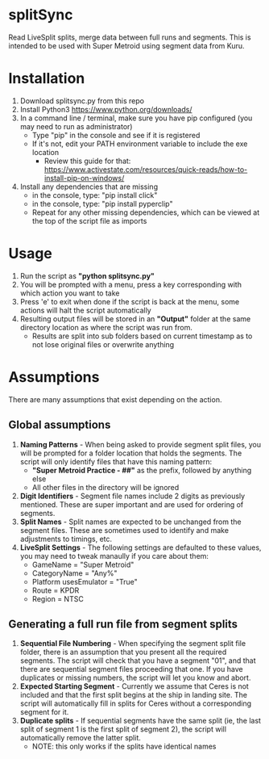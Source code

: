 # splitSync
Read LiveSplit splits, merge data between full runs and segments.  This is intended to be used with Super Metroid using segment data from Kuru.

# Installation
1. Download splitsync.py from this repo
2. Install Python3 https://www.python.org/downloads/
3. In a command line / terminal, make sure you have pip configured (you may need to run as administrator)
    - Type "pip" in the console and see if it is registered
    - If it's not, edit your PATH environment variable to include the exe location
        - Review this guide for that: https://www.activestate.com/resources/quick-reads/how-to-install-pip-on-windows/
4. Install any dependencies that are missing
    - in the console, type: "pip install click"
    - in the console, type: "pip install pyperclip"
    - Repeat for any other missing dependencies, which can be viewed at the top of the script file as imports

# Usage
1. Run the script as **"python splitsync.py"**
2. You will be prompted with a menu, press a key corresponding with which action you want to take
3. Press 'e' to exit when done if the script is back at the menu, some actions will halt the script automatically
4. Resulting output files will be stored in an **"Output"** folder at the same directory location as where the script was run from.
    - Results are split into sub folders based on current timestamp as to not lose original files or overwrite anything

# Assumptions
There are many assumptions that exist depending on the action.

## Global assumptions
1. **Naming Patterns** - When being asked to provide segment split files, you will be prompted for a folder location that holds the segments.  The script will only identify files that have this naming pattern:
    - **"Super Metroid Practice - ##"** as the prefix, followed by anything else
    - All other files in the directory will be ignored
2. **Digit Identifiers** - Segment file names include 2 digits as previously mentioned.  These are super important and are used for ordering of segments.
3. **Split Names** - Split names are expected to be unchanged from the segment files.  These are sometimes used to identify and make adjustments to timings, etc.
4. **LiveSplit Settings** - The following settings are defaulted to these values, you may need to tweak manaully if you care about them:
    - GameName = "Super Metroid"
    - CategoryName = "Any%"
    - Platform usesEmulator = "True"
    - Route = KPDR
    - Region = NTSC

## Generating a full run file from segment splits
1. **Sequential File Numbering** - When specifying the segment split file folder, there is an assumption that you present all the required segments.  The script will check that you have a segment "01", and that there are sequential segment files proceeding that one.  If you have duplicates or missing numbers, the script will let you know and abort.
2. **Expected Starting Segment** - Currently we assume that Ceres is not included and that the first split begins at the ship in landing site.  The script will automatically fill in splits for Ceres without a corresponding segment for it.
3. **Duplicate splits** - If sequential segments have the same split (ie, the last split of segment 1 is the first split of segment 2), the script will automatically remove the latter split.
    - NOTE: this only works if the splits have identical names